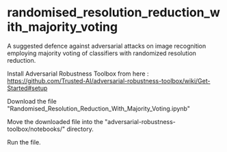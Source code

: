 # randomised_resolution_reduction_with_majority_voting
A suggested defence against adversarial attacks on image recognition employing majority voting of classifiers with randomized resolution reduction.

Install Adversarial Robustness Toolbox from here : https://github.com/Trusted-AI/adversarial-robustness-toolbox/wiki/Get-Started#setup

Download the file "Randomised_Resolution_Reduction_With_Majority_Voting.ipynb"

Move the downloaded file into the "adversarial-robustness-toolbox/notebooks/" directory.

Run the file.
